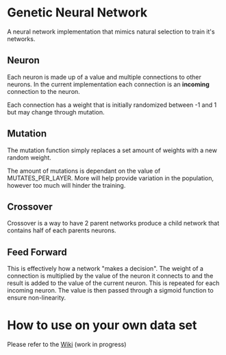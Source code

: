 # Genetic Neural Network

A neural network implementation that mimics natural selection to train it's networks.

## Neuron
Each neuron is made up of a value and multiple connections to other neurons. In the current implementation
each connection is an **incoming** connection to the neuron.

Each connection has a weight that is initially randomized between -1 and 1 but may change through mutation.

## Mutation
The mutation function simply replaces a set amount of weights with a new random weight.

The amount of mutations is dependant on the value of MUTATES_PER_LAYER. More will help provide variation in the
population, however too much will hinder the training.

## Crossover
Crossover is a way to have 2 parent networks produce a child network that contains half of each parents 
neurons.

## Feed Forward
This is effectively how a network "makes a decision". The weight of a connection is multiplied
by the value of the neuron it connects to and the result is added to the value of the current neuron. This
is repeated for each incoming neuron. The value is then passed through a sigmoid function to ensure
non-linearity.

# How to use on your own data set

Please refer to the [Wiki](https://github.com/Shivix/Genetic-Neural-Network/wiki) (work in progress)